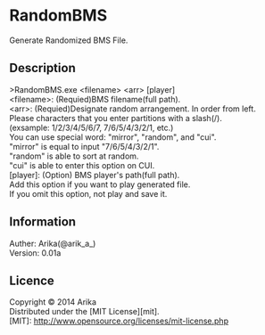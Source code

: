 RandomBMS
======================
Generate Randomized BMS File.

Description
------
&gt;RandomBMS.exe &lt;filename&gt; &lt;arr&gt; [player]  
	&lt;filename&gt;:	(Requied)BMS filename(full path).  
	&lt;arr&gt;:		(Requied)Designate random arrangement. In order from left.  
				Please characters that you enter partitions with a slash(/).  
				(exsample: 1/2/3/4/5/6/7, 7/6/5/4/3/2/1, etc.)  
				You can use special word: "mirror", "random", and "cui".  
				"mirror" is equal to input "7/6/5/4/3/2/1".  
				"random" is able to sort at random.  
				"cui" is able to enter this option on CUI.  
	[player]:	(Option) BMS player's path(full path).  
				Add this option if you want to play generated file.  
				If you omit this option, not play and save it.  

Information
------
Auther: Arika(@arik_a_)  
Version: 0.01a  

Licence
------
Copyright &copy; 2014 Arika  
Distributed under the [MIT License][mit].  
[MIT]: http://www.opensource.org/licenses/mit-license.php  